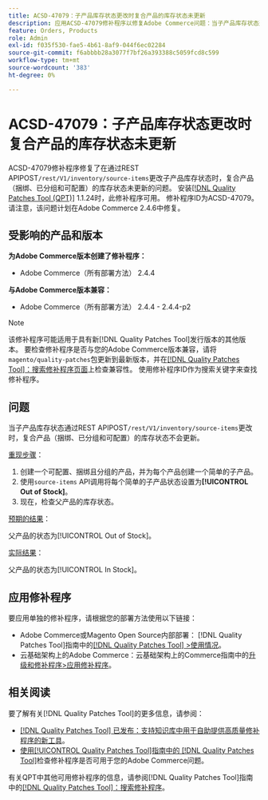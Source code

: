 ```yaml
---
title: ACSD-47079：子产品库存状态更改时复合产品的库存状态未更新
description: 应用ACSD-47079修补程序以修复Adobe Commerce问题：当子产品库存状态通过REST APIPOST/rest/V1/inventory/source-items发生更改时，复合产品（捆绑、分组和可配置）库存状态不会更新。
feature: Orders, Products
role: Admin
exl-id: f035f530-fae5-4b61-8af9-044f6ec02284
source-git-commit: f6abbbb28a3077f7bf26a393388c5059fcd8c599
workflow-type: tm+mt
source-wordcount: '383'
ht-degree: 0%

---
```


# ACSD-47079：子产品库存状态更改时复合产品的库存状态未更新

ACSD-47079修补程序修复了在通过REST APIPOST`/rest/V1/inventory/source-items`更改子产品库存状态时，复合产品（捆绑、已分组和可配置）的库存状态未更新的问题。 安装[[!DNL Quality Patches Tool (QPT)]](https://experienceleague.adobe.com/en/docs/commerce-knowledge-base/kb/announcements/commerce-announcements/magento-quality-patches-released-new-tool-to-self-serve-quality-patches) 1.1.24时，此修补程序可用。 修补程序ID为ACSD-47079。 请注意，该问题计划在Adobe Commerce 2.4.6中修复。

## 受影响的产品和版本

**为Adobe Commerce版本创建了修补程序：**

* Adobe Commerce（所有部署方法） 2.4.4

**与Adobe Commerce版本兼容：**

* Adobe Commerce（所有部署方法） 2.4.4 - 2.4.4-p2

>[!NOTE]
>
>该修补程序可能适用于具有新[!DNL Quality Patches Tool]发行版本的其他版本。 要检查修补程序是否与您的Adobe Commerce版本兼容，请将`magento/quality-patches`包更新到最新版本，并在[[!DNL Quality Patches Tool]：搜索修补程序页面](https://experienceleague.adobe.com/tools/commerce-quality-patches/index.html)上检查兼容性。 使用修补程序ID作为搜索关键字来查找修补程序。

## 问题

当子产品库存状态通过REST APIPOST`/rest/V1/inventory/source-items`更改时，复合产品（捆绑、已分组和可配置）的库存状态不会更新。

<u>重现步骤</u>：

1. 创建一个可配置、捆绑且分组的产品，并为每个产品创建一个简单的子产品。
1. 使用`source-items` API调用将每个简单的子产品状态设置为&#x200B;**[!UICONTROL Out of Stock]**。
1. 现在，检查父产品的库存状态。

<u>预期的结果</u>：

父产品的状态为[!UICONTROL Out of Stock]。

<u>实际结果</u>：

父产品的状态为[!UICONTROL In Stock]。

## 应用修补程序

要应用单独的修补程序，请根据您的部署方法使用以下链接：

* Adobe Commerce或Magento Open Source内部部署： [!DNL Quality Patches Tool]指南中的[[!DNL Quality Patches Tool] >使用情况](/help/tools/quality-patches-tool/usage.md)。
* 云基础架构上的Adobe Commerce：云基础架构上的Commerce指南中的[升级和修补程序>应用修补程序](https://experienceleague.adobe.com/docs/commerce-cloud-service/user-guide/develop/upgrade/apply-patches.html)。

## 相关阅读

要了解有关[!DNL Quality Patches Tool]的更多信息，请参阅：

* [[!DNL Quality Patches Tool] 已发布：支持知识库中用于自助提供高质量修补程序的新工具](https://experienceleague.adobe.com/en/docs/commerce-knowledge-base/kb/announcements/commerce-announcements/magento-quality-patches-released-new-tool-to-self-serve-quality-patches)。
* [使用[!UICONTROL Quality Patches Tool]指南中的 [!DNL Quality Patches Tool]](/help/tools/quality-patches-tool/patches-available-in-qpt/check-patch-for-magento-issue-with-magento-quality-patches.md)检查修补程序是否可用于您的Adobe Commerce问题。


有关QPT中其他可用修补程序的信息，请参阅[!DNL Quality Patches Tool]指南中的[[!DNL Quality Patches Tool]：搜索修补程序](https://experienceleague.adobe.com/tools/commerce-quality-patches/index.html)。
